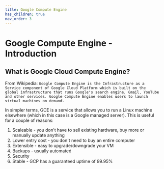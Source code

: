 ```yaml
---
title: Google Compute Engine
has_children: true
nav_order: 3
---
```


# Google Compute Engine - Introduction

## What is Google Cloud Compute Engine?

From Wikipedia:
`Google Compute Engine is the Infrastructure as a Service component of Google Cloud Platform which is built on the global infrastructure that runs Google's search engine, Gmail, YouTube and other services. Google Compute Engine enables users to launch virtual machines on demand.`

In simpler terms, GCE is a service that allows you to run a Linux machine elsewhere (which in this case is a Google managed server).
This is useful for a couple of reasons:

1. Scaleable - you don't have to sell existing hardware, buy more or manually update anything
2. Lower entry cost - you don't need to buy an entire computer
3. Extensible - easy to upgrade/downgrade your VM
4. Backups - usually automated
5. Security
6. Stable - GCP has a guaranteed uptime of 99.95%

